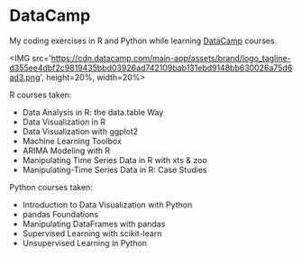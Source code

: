 # DataCamp

My coding exercises in R and Python while learning <a target="_blank" href='https://www.datacamp.com/'>DataCamp</a> courses.<P>

<IMG src='https://cdn.datacamp.com/main-app/assets/brand/logo_tagline-d355ee4dbf2c9819435bbd03926ad742109bab131ebd9148bb630026a75d6ad3.png', height=20%, width=20%> <P>

R courses taken:
<ul>
<li>Data Analysis in R:  the data.table Way
<li>Data Visualization in R
<li>Data Visualization with ggplot2 
<li>Machine Learning Toolbox
<li>ARIMA Modeling with R
<li>Manipulating Time Series Data in R with xts & zoo
<li>Manipulating-Time Series Data in R: Case Studies
</ul>

Python courses taken:
<ul>
<li>Introduction to Data Visualization with Python
<li>pandas Foundations
<li>Manipulating DataFrames with pandas
<li>Supervised Learning with scikit-learn
<li>Unsupervised Learning in Python
</ul>
